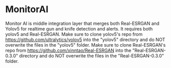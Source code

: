 # MonitorAI
Monitor AI is middle integration layer that merges both Real-ESRGAN and Yolov5 for realtime gun and knife detection and alerts.
It requires both yolov5 and Real-ESRGAN. 
Make sure to clone yolov5's repo from https://github.com/ultralytics/yolov5 into the "yolov5" directory and do NOT overwrite the files in the "yolov5" folder.
Make sure to clone Real-ESRGAN's repo from https://github.com/xinntao/Real-ESRGAN into the "Real-ESRGAN-0.3.0" directory and do NOT overwrite the files in the "Real-ESRGAN-0.3.0" folder.
